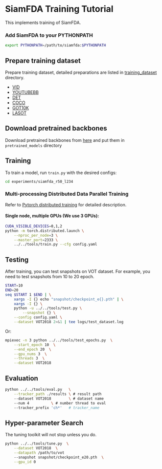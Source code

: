 # SiamFDA Training Tutorial

This implements training of SiamFDA.
### Add SiamFDA to your PYTHONPATH
```bash
export PYTHONPATH=/path/to/siamfda:$PYTHONPATH
```

## Prepare training dataset
Prepare training dataset, detailed preparations are listed in [training_dataset](training_dataset) directory.
* [VID](http://image-net.org/challenges/LSVRC/2017/)
* [YOUTUBEBB](https://research.google.com/youtube-bb/)
* [DET](http://image-net.org/challenges/LSVRC/2017/)
* [COCO](http://cocodataset.org)
* [GOT10K](http://got-10k.aitestunion.com/)
* [LASOT](https://cis.temple.edu/lasot/)

## Download pretrained backbones
Download pretrained backbones from [here](https://drive.google.com/drive/folders/1DuXVWVYIeynAcvt9uxtkuleV6bs6e3T9) and put them in `pretrained_models` directory

## Training

To train a model, run `train.py` with the desired configs:

```bash
cd experiments/siamfda_r50_l234
```

### Multi-processing Distributed Data Parallel Training

Refer to [Pytorch distributed training](https://pytorch.org/docs/stable/distributed.html) for detailed description.

#### Single node, multiple GPUs (We use 3 GPUs):
```bash
CUDA_VISIBLE_DEVICES=0,1,2
python -m torch.distributed.launch \
    --nproc_per_node=3 \
    --master_port=2333 \
    ../../tools/train.py --cfg config.yaml
```

## Testing
After training, you can test snapshots on VOT dataset.
For example, you need to test snapshots from 10 to 20 epoch.

```bash 
START=10
END=20
seq $START 1 $END | \
    xargs -I {} echo "snapshot/checkpoint_e{}.pth" | \
    xargs -I {} \ 
    python -u ../../tools/test.py \
        --snapshot {} \
	--config config.yaml \
	--dataset VOT2018 2>&1 | tee logs/test_dataset.log
```

Or:

```bash
mpiexec -n 3 python ../../tools/test_epochs.py  \
    --start_epoch 10  \
    --end_epoch 20  \
    --gpu_nums 3  \
    --threads 3  \
    --dataset VOT2018
```

## Evaluation

```bash
python ../../tools/eval.py 	 \
	--tracker_path ./results \ # result path
	--dataset VOT2018        \ # dataset name
	--num 4 		 \ # number thread to eval
	--tracker_prefix 'ch*'   # tracker_name
```

## Hyper-parameter Search

The tuning toolkit will not stop unless you do.

```bash
python ../../tools/tune.py  \
    --dataset VOT2018  \
    --datapath /path/to/vot
    --snapshot snapshot/checkpoint_e20.pth  \
    --gpu_id 0
```

